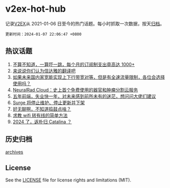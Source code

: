 # v2ex-hot-hub

 记录[V2EX](https://www.v2ex.com/)从 2021-01-06 日至今的热门话题。每小时抓取一次数据，按天[归档](archives)。

`更新时间：2024-01-07 22:06:47 +0800`

## 热议话题

1. [不算不知道，一算吓一跳，每个月的订阅制支出竟高达 1000+](https://www.v2ex.com/t/1006566)
1. [来说说你们认为信达雅的翻译吧](https://www.v2ex.com/t/1006550)
1. [如果未来国内家宽能实现上下行带宽对等，但是有全速流量限制，各位会选择使用吗？](https://www.v2ex.com/t/1006485)
1. [NeuralRad Cloud：史上首个免费使用的器官和肿瘤分割云服务](https://www.v2ex.com/t/1006501)
1. [五年前端，失业快一年，对未来感到前所未有的迷茫，想问问大佬们建议](https://www.v2ex.com/t/1006524)
1. [Surge 将停止维护、停止更新并下架](https://www.v2ex.com/t/1006529)
1. [好无聊啊，不知道捣鼓点啥？](https://www.v2ex.com/t/1006559)
1. [求教 wifi 转有线的简单方法](https://www.v2ex.com/t/1006504)
1. [2024 了，返朴归 Catalina ？](https://www.v2ex.com/t/1006528)

## 历史归档

[archives](archives)

## License

See the [LICENSE](LICENSE) file for license rights and limitations (MIT).
